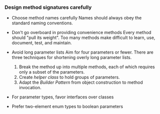 ### Design method signatures carefully

- Choose method names carefully
Names should always obey the standard naming conventions.

- Don't go overboard in providing convenience methods
Every method should "pull its weight". Too many methods make difficult to learn, use, document, test, and maintain.

- Avoid long parameter lists
Aim for four parameters or fewer. There are three techniques for shortening overly long parameter lists.
	1. Break the method up into multiple methods, each of which requires only a subset of the parameters.
	2. Create *helper class* to hold groups of parameters.
	3. Adapt the *Builder Pattern* from object construction to method invocation.

- For parameter types, favor interfaces over classes

- Prefer two-element enum types to boolean parameters